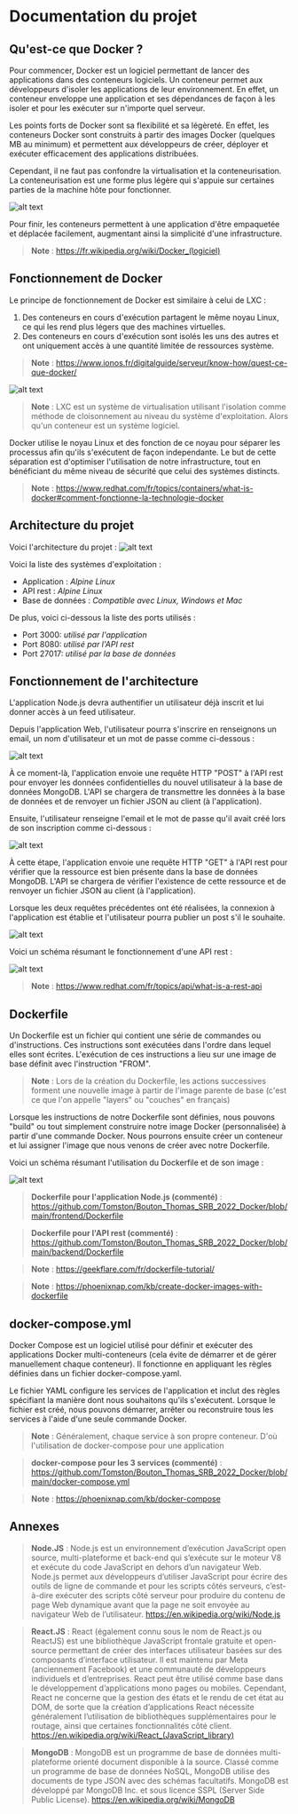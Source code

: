 # Documentation du projet

## Qu'est-ce que Docker ?

Pour commencer, Docker est un logiciel permettant de lancer des applications dans des conteneurs logiciels. 
Un conteneur permet aux développeurs d'isoler les applications de leur environnement. En effet, un conteneur enveloppe une application et ses dépendances de façon à les isoler et pour les exécuter sur n'importe quel serveur.

Les points forts de Docker sont sa flexibilité et sa légèreté. En effet, les conteneurs Docker sont construits à partir des images Docker (quelques MB au minimum) et permettent aux développeurs de créer, déployer et exécuter efficacement des applications distribuées.

Cependant, il ne faut pas confondre la virtualisation et la conteneurisation. La conteneurisation est une forme plus légère qui s'appuie sur certaines parties de la machine hôte pour fonctionner.

![alt text](https://github.com/Tomston/Bouton_Thomas_SRB_2022_Docker/blob/main/Image.png)

Pour finir, les conteneurs permettent à une application d'être empaquetée et déplacée facilement, augmentant ainsi la simplicité d'une infrastructure.

> **Note** : https://fr.wikipedia.org/wiki/Docker_(logiciel)


## Fonctionnement de Docker

Le principe de fonctionnement de Docker est similaire à celui de LXC :
1. Des conteneurs en cours d'exécution partagent le même noyau Linux, ce qui les rend plus légers que des machines virtuelles.
2. Des conteneurs en cours d'exécution sont isolés les uns des autres et ont uniquement accès à une quantité limitée de ressources système.

> **Note** : https://www.ionos.fr/digitalguide/serveur/know-how/quest-ce-que-docker/

![alt text](https://github.com/Tomston/Bouton_Thomas_SRB_2022_Docker/blob/main/Image2.png)

> **Note** : LXC est un système de virtualisation utilisant l'isolation comme méthode de cloisonnement au niveau du système d'exploitation. Alors qu'un conteneur est un système logiciel.

Docker utilise le noyau Linux et des fonction de ce noyau pour séparer les processus afin qu'ils s'exécutent de façon independante.
Le but de cette séparation est d'optimiser l'utilisation de notre infrastructure, tout en bénéficiant du même niveau de sécurité que celui des systèmes distincts.

> **Note** : https://www.redhat.com/fr/topics/containers/what-is-docker#comment-fonctionne-la-technologie-docker


## Architecture du projet

Voici l'architecture du projet :
![alt text](https://github.com/Tomston/Bouton_Thomas_SRB_2022_Docker/blob/main/Image3.png)

Voici la liste des systèmes d'exploitation :
* Application : *Alpine Linux*
* API rest : *Alpine Linux*
* Base de données : *Compatible avec Linux, Windows et Mac*

De plus, voici ci-dessous la liste des ports utilisés :
* Port 3000: *utilisé par l'application*
* Port 8080: *utilisé par l'API rest*
* Port 27017: *utilisé par la base de données*

## Fonctionnement de l'architecture

L'application Node.js devra authentifier un utilisateur déjà inscrit et lui donner accès à un feed utilisateur.

Depuis l'application Web, l'utilisateur pourra s'inscrire en renseignons un email, un nom d'utilisateur et un mot de passe comme ci-dessous :

![alt text](https://github.com/Tomston/Bouton_Thomas_SRB_2022_Docker/blob/main/Image4.png)

À ce moment-là, l'application envoie une requête HTTP "POST" à l'API rest pour envoyer les données confidentielles du nouvel utilisateur à la base de données MongoDB. L'API se chargera de transmettre les données à la base de données et de renvoyer un fichier JSON au client (à l'application).

Ensuite, l'utilisateur renseigne l'email et le mot de passe qu'il avait créé lors de son inscription comme ci-dessous :

![alt text](https://github.com/Tomston/Bouton_Thomas_SRB_2022_Docker/blob/main/Image5.png)

À cette étape, l'application envoie une requête HTTP "GET" à l'API rest pour vérifier que la ressource est bien présente dans la base de données MongoDB. L'API se chargera de vérifier l'existence de cette ressource et de renvoyer un fichier JSON au client (à l'application).

Lorsque les deux requêtes précédentes ont été réalisées, la connexion à l'application est établie et l'utilisateur pourra publier un post s'il le souhaite.

![alt text](https://github.com/Tomston/Bouton_Thomas_SRB_2022_Docker/blob/main/Image6.png)

Voici un schéma résumant le fonctionnement d'une API rest :

![alt text](https://github.com/Tomston/Bouton_Thomas_SRB_2022_Docker/blob/main/Image7.png)

> **Note** : https://www.redhat.com/fr/topics/api/what-is-a-rest-api

## Dockerfile

Un Dockerfile est un fichier qui contient une série de commandes ou d'instructions. Ces instructions sont exécutées dans l'ordre dans lequel elles sont écrites. L'exécution de ces instructions a lieu sur une image de base définit avec l'instruction "FROM".

> **Note** : Lors de la création du Dockerfile, les actions successives forment une nouvelle image à partir de l'image parente de base (c'est ce que l'on appelle "layers" ou "couches" en français)

Lorsque les instructions de notre Dockerfile sont définies, nous pouvons "build" ou tout simplement construire notre image Docker (personnalisée) à partir d'une commande Docker.
Nous pourrons ensuite créer un conteneur et lui assigner l'image que nous venons de créer avec notre Dockerfile.

Voici un schéma résumant l'utilisation du Dockerfile et de son image :

![alt text](https://github.com/Tomston/Bouton_Thomas_SRB_2022_Docker/blob/main/Image8.png)

> **Dockerfile pour l'application Node.js (commenté)** : https://github.com/Tomston/Bouton_Thomas_SRB_2022_Docker/blob/main/frontend/Dockerfile

> **Dockerfile pour l'API rest (commenté)** : https://github.com/Tomston/Bouton_Thomas_SRB_2022_Docker/blob/main/backend/Dockerfile

> **Note** : https://geekflare.com/fr/dockerfile-tutorial/

> **Note** : https://phoenixnap.com/kb/create-docker-images-with-dockerfile

## docker-compose.yml

Docker Compose est un logiciel utilisé pour définir et exécuter des applications Docker multi-conteneurs (cela évite de démarrer et de gérer manuellement chaque conteneur). Il fonctionne en appliquant les règles définies dans un fichier docker-compose.yaml.

Le fichier YAML configure les services de l'application et inclut des règles spécifiant la manière dont nous souhaitons qu'ils s'exécutent. Lorsque le fichier est créé, nous pouvons démarrer, arrêter ou reconstruire tous les services à l'aide d'une seule commande Docker.

> **Note** : Généralement, chaque service à son propre conteneur. D'où l'utilisation de docker-compose pour une application

> **docker-compose pour les 3 services (commenté)** : https://github.com/Tomston/Bouton_Thomas_SRB_2022_Docker/blob/main/docker-compose.yml

> **Note** : https://phoenixnap.com/kb/docker-compose

## Annexes

> **Node.JS** : Node.js est un environnement d’exécution JavaScript open source, multi-plateforme et back-end qui s’exécute sur le moteur V8 et exécute du code JavaScript en dehors d’un navigateur Web. Node.js permet aux développeurs d’utiliser JavaScript pour écrire des outils de ligne de commande et pour les scripts côtés serveurs, c’est-à-dire exécuter des scripts côté serveur pour produire du contenu de page Web dynamique avant que la page ne soit envoyée au navigateur Web de l’utilisateur.
> https://en.wikipedia.org/wiki/Node.js

> **React.JS** : React (également connu sous le nom de React.js ou ReactJS) est une bibliothèque JavaScript frontale gratuite et open-source permettant de créer des interfaces utilisateur basées sur des composants d’interface utilisateur. Il est maintenu par Meta (anciennement Facebook) et une communauté de développeurs individuels et d’entreprises. React peut être utilisé comme base dans le développement d’applications mono pages ou mobiles. Cependant, React ne concerne que la gestion des états et le rendu de cet état au DOM, de sorte que la création d’applications React nécessite généralement l’utilisation de bibliothèques supplémentaires pour le routage, ainsi que certaines fonctionnalités côté client.
> https://en.wikipedia.org/wiki/React_(JavaScript_library)

> **MongoDB** : MongoDB est un programme de base de données multi-plateforme orienté document disponible à la source. Classé comme un programme de base de données NoSQL, MongoDB utilise des documents de type JSON avec des schémas facultatifs. MongoDB est développé par MongoDB Inc. et sous licence SSPL (Server Side Public License).
> https://en.wikipedia.org/wiki/MongoDB
